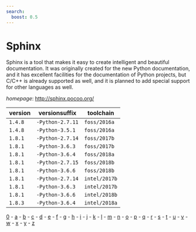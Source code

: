 ```yaml
---
search:
  boost: 0.5
---
```

# Sphinx

Sphinx is a tool that makes it easy to create intelligent and beautiful documentation.  It was originally created for the new Python documentation, and it has excellent facilities for the   documentation of Python projects, but C/C++ is already supported as well, and it is planned to add   special support for other languages as well.

*homepage*: <http://sphinx.pocoo.org/>

version | versionsuffix | toolchain
--------|---------------|----------
``1.4.8`` | ``-Python-2.7.11`` | ``foss/2016a``
``1.4.8`` | ``-Python-3.5.1`` | ``foss/2016a``
``1.8.1`` | ``-Python-2.7.14`` | ``foss/2017b``
``1.8.1`` | ``-Python-3.6.3`` | ``foss/2017b``
``1.8.1`` | ``-Python-3.6.4`` | ``foss/2018a``
``1.8.1`` | ``-Python-2.7.15`` | ``foss/2018b``
``1.8.1`` | ``-Python-3.6.6`` | ``foss/2018b``
``1.8.1`` | ``-Python-2.7.14`` | ``intel/2017b``
``1.8.1`` | ``-Python-3.6.3`` | ``intel/2017b``
``1.8.1`` | ``-Python-3.6.6`` | ``intel/2018b``
``1.8.3`` | ``-Python-3.6.4`` | ``intel/2018a``

[0](../0/index.md) - [a](../a/index.md) - [b](../b/index.md) - [c](../c/index.md) - [d](../d/index.md) - [e](../e/index.md) - [f](../f/index.md) - [g](../g/index.md) - [h](../h/index.md) - [i](../i/index.md) - [j](../j/index.md) - [k](../k/index.md) - [l](../l/index.md) - [m](../m/index.md) - [n](../n/index.md) - [o](../o/index.md) - [p](../p/index.md) - [q](../q/index.md) - [r](../r/index.md) - [s](../s/index.md) - [t](../t/index.md) - [u](../u/index.md) - [v](../v/index.md) - [w](../w/index.md) - [x](../x/index.md) - [y](../y/index.md) - [z](../z/index.md)

